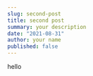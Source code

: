 ```yaml
---
slug: second-post
title: second post
summary: your description
date: "2021-08-31"
author: your name
published: false
---
```


hello